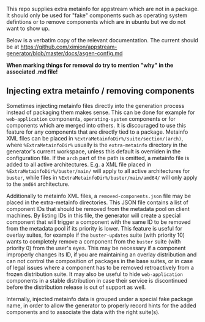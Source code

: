 This repo supplies extra metainfo for appstream which are not in a package.
It should only be used for "fake" components such as operating system defintions
or to remove components which are in ubuntu but we do not want to show up.

Below is a verbatim copy of the relevant documentation. The current should
be at https://github.com/ximion/appstream-generator/blob/master/docs/asgen-config.md

**When marking things for removal do try to mention "why" in the associated .md file!**

## Injecting extra metainfo / removing components

Sometimes injecting metainfo files directly into the generation process instead of packaging them makes sense. This can be done for example for `web-application` components, `operating-system` components or for components which are merged into others. It is discouraged to use this feature for any components that are directly tied to a package.
Metainfo XML files can be placed in `%ExtraMetainfoDir%/suite/section/(arch)`, where `%ExtraMetainfoDir%` usually is the `extra-metainfo` directory in the generator's current workspace, unless this default is overriden in the configuration file.
If the `arch` part of the path is omitted, a metainfo file is added to all active architectures. E.g. a XML file placed in `%ExtraMetainfoDir%/buster/main/` will apply to all active architectures for `buster`, while files in `%ExtraMetainfoDir%/buster/main/amd64/` will only apply to the `amd64` architecture.

Additionally to metainfo XML files, a `removed-components.json` file may be placed in the extra-metainfo directories. This JSON file contains a list of component IDs that should be removed from the metadata pool on client machines. By listing IDs in this file, the generator will create a special component that will trigger a component with the same ID to be removed from the metadata pool if its priority is lower.
This feature is useful for overlay suites, for example if the `buster-updates` suite (with priority 10) wants to completely remove a component from the `buster` suite (with priority 0) from the user's eyes. This may be necessary if a component improperly changes its ID, if you are maintaining an overlay distribution and can not control the composition of packages in the base suites, or in case of legal issues where a component has to be removed retroactively from a frozen distribution suite. It may also be useful to hide `web-application` components in a stable distribution in case their service is discontinued before the distribution release is out of support as well.

Internally, injected metainfo data is grouped under a special fake package name, in order to allow the generator to properly record hints for the added components and to associate the data with the right suite(s).
